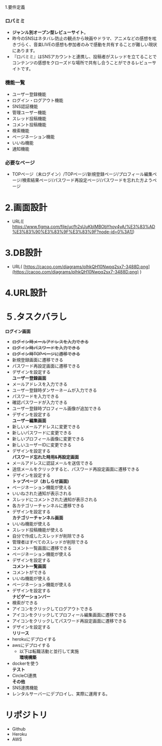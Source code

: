 1.要件定義
### ロバミミ
* **ジャンル別オープン型レビューサイト**。
* 昨今のSNSはネタバレ防止の観点から映画やドラマ、アニメなどの感想を呟きづらく、音楽LIVEの感想も参加者のみで感動を共有することが難しい現状にあります。
* 『ロバミミ』はSNSアカウントと連携し、投稿者がスレッドを立てることでコンテンツの感想をクローズドな場所で共有し合うことができるレビューサイトです。

### 機能一覧
* ユーザー登録機能
* ログイン・ログアウト機能
* SNS認証機能
* 管理ユーザー機能
* スレッド投稿機能
* コメント投稿機能
* 検索機能
* ページネーション機能
* いいね機能
* 通知機能

### 必要なページ
* TOPページ（未ログイン）/TOPページ/新規登録ページ/プロフィール編集ページ/検索結果ページ/パスワード再設定ページ/パスワードを忘れた方ようページ

# 2.画面設計

* URL([ https://www.figma.com/file/ucfh2sUuKbIMBObYhoy4yA/%E3%83%AD%E3%83%90%E3%83%9F%E3%83%9F?node-id=0%3A1])

# 3.DB設計

* URL( [https://cacoo.com/diagrams/plhkQH10Nwpq2sx7-3488D.png](https://cacoo.com/diagrams/plhkQH10Nwpq2sx7-3488D.png) )

# 4.URL設計



# ５.タスクバラし


**ログイン画面**
* ~~ログイン時メールアドレスを入力できる~~
* ~~ログイン時パスワードを入力できる~~
* ~~ログイン時TOPページに遷移できる~~
* 新規登録画面に遷移できる
* パスワード再設定画面に遷移できる
* デザインを設定する<br>
**ユーザー登録画面**
* メールアドレスを入力できる
* ユーザー登録時ダンサーネームが入力できる
* パスワードを入力できる
* 確認パスワードが入力できる
* ユーザー登録時プロフィール画像が追加できる
* デザインを設定する<br>
**ユーザー編集画面**
* 新しいメールアドレスに変更できる
* 新しいパスワードに変更できる
* 新しいプロフィール画像に変更できる
* 新しいユーザーIDに変更できる
* デザインを設定する<br>
**パスワード忘れた時用&再設定画面**
* メールアドレスに認証メールを送信できる
* 送信メールをクリックすると、パスワード再設定画面に遷移できる
* デザインを設定する<br>
**トップページ（おしらせ画面)**
* ページネーション機能が使える
* いいねされた通知が表示される
* スレッドにコメントされた通知が表示される
* 各カテゴリーチャンネルに遷移できる
* デザインを設定する<br>
**カテゴリーチャンネル画面**
* いいね機能が使える
* スレッド投稿機能が使える
* 自分で作成したスレッドが削除できる
* 管理者はすべてのスレッドが削除できる
* コメント一覧画面に遷移できる
* ページネーション機能が使える
* デザインを設定する<br>
**コメント一覧画面**
* コメントができる
* いいね機能が使える
* ページネーション機能が使える
* デザインを設定する<br>
**ナビゲーションバー**
* 検索ができる
* アイコンをクリックしてログアウトできる
* アイコンをクリックしてプロフィール編集画面に遷移できる
* アイコンをクリックしてパスワード再設定画面に遷移できる
* デザインを設定する<br>
**リリース**
* herokuにデプロイする
* awsにデプロイする
	* 以下は転職活動と並行して実施<br>
**環境構築**
* dockerを使う<br>
**テスト**
* CircleCI連携<br>
**その他**
* SNS連携機能
* レンタルサーバーにデプロイし、実際に運用する。<br>
# リポジトリ
- Github
- Heroku
- AWS
